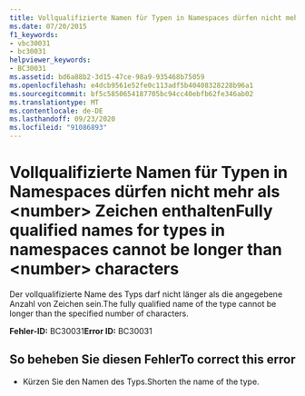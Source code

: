 ```yaml
---
title: Vollqualifizierte Namen für Typen in Namespaces dürfen nicht mehr als <number> Zeichen enthalten
ms.date: 07/20/2015
f1_keywords:
- vbc30031
- bc30031
helpviewer_keywords:
- BC30031
ms.assetid: bd6a88b2-3d15-47ce-98a9-935468b75059
ms.openlocfilehash: e4dcb9561e52fe0c113adf5b40408328228b96a1
ms.sourcegitcommit: bf5c5850654187705bc94cc40ebfb62fe346ab02
ms.translationtype: MT
ms.contentlocale: de-DE
ms.lasthandoff: 09/23/2020
ms.locfileid: "91086893"
---
```

# <a name="fully-qualified-names-for-types-in-namespaces-cannot-be-longer-than-number-characters"></a><span data-ttu-id="1cc6c-102">Vollqualifizierte Namen für Typen in Namespaces dürfen nicht mehr als \<number> Zeichen enthalten</span><span class="sxs-lookup"><span data-stu-id="1cc6c-102">Fully qualified names for types in namespaces cannot be longer than \<number> characters</span></span>

<span data-ttu-id="1cc6c-103">Der vollqualifizierte Name des Typs darf nicht länger als die angegebene Anzahl von Zeichen sein.</span><span class="sxs-lookup"><span data-stu-id="1cc6c-103">The fully qualified name of the type cannot be longer than the specified number of characters.</span></span>  
  
 <span data-ttu-id="1cc6c-104">**Fehler-ID:** BC30031</span><span class="sxs-lookup"><span data-stu-id="1cc6c-104">**Error ID:** BC30031</span></span>  
  
## <a name="to-correct-this-error"></a><span data-ttu-id="1cc6c-105">So beheben Sie diesen Fehler</span><span class="sxs-lookup"><span data-stu-id="1cc6c-105">To correct this error</span></span>  
  
- <span data-ttu-id="1cc6c-106">Kürzen Sie den Namen des Typs.</span><span class="sxs-lookup"><span data-stu-id="1cc6c-106">Shorten the name of the type.</span></span>  
